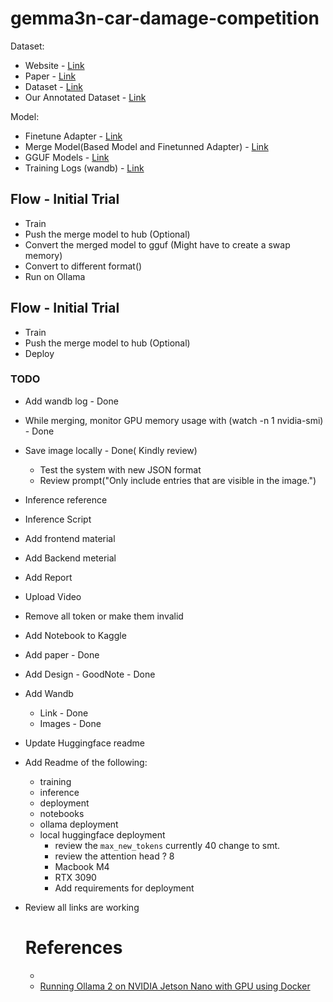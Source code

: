 # gemma3n-car-damage-competition

Dataset:
- Website - [Link](https://cardd-ustc.github.io/)
- Paper - [Link](https://cardd-ustc.github.io/docs/CarDD.pdf)
- Dataset - [Link](https://drive.google.com/file/d/1bbyqVCKZX5Ur5Zg-uKj0jD0maWAVeOLx/view)
- Our Annotated Dataset - [Link](https://huggingface.co/datasets/gigwegbe/damaged-car-dataset-annotated)

Model: 
- Finetune Adapter - [Link](https://huggingface.co/gigwegbe/gemma-3n-E2B-it-finetuned-adapters)
- Merge Model(Based Model and Finetunned Adapter) - [Link](https://huggingface.co/gigwegbe/gemma3n-merged)
- GGUF Models - [Link](https://huggingface.co/gigwegbe/gemma3n-gguf)
- Training Logs (wandb) - [Link](https://wandb.ai/gigwegbe-carnegie-mellon-university/my-vision-finetune?nw=nwusergigwegbe)
  


## Flow - Initial Trial 
- Train 
- Push the merge model to hub (Optional)
- Convert the merged model to gguf (Might have to create a swap memory)
- Convert to different format()
- Run on Ollama 


## Flow - Initial Trial 
- Train 
- Push the merge model to hub (Optional)
- Deploy 


### TODO 
- Add wandb log - Done 
- While merging, monitor GPU memory usage with (watch -n 1 nvidia-smi) - Done 
- Save image locally - Done( Kindly review)
  - Test the system with new JSON format
  - Review prompt("Only include entries that are visible in the image.")
- Inference reference
- Inference Script 
- Add frontend material 
- Add Backend meterial 
- Add Report 
- Upload Video 
- Remove all token or make them invalid 
- Add Notebook to Kaggle
- Add paper - Done 
- Add Design - GoodNote - Done 
- Add Wandb 
  - Link - Done
  - Images - Done 
- Update Huggingface readme 
- Add Readme of the following:
  - training 
  - inference 
  - deployment
  - notebooks
  - ollama deployment 
  - local huggingface deployment
      - review the `max_new_tokens` currently 40 change to smt. 
      - review the attention head ? 8 
      - Macbook M4 
      - RTX 3090
      - Add requirements for deployment

- Review all links are working 
  


  # References
  - 
  - [Running Ollama 2 on NVIDIA Jetson Nano with GPU using Docker](https://collabnix.com/running-ollama-2-on-nvidia-jetson-nano-with-gpu-using-docker/)
